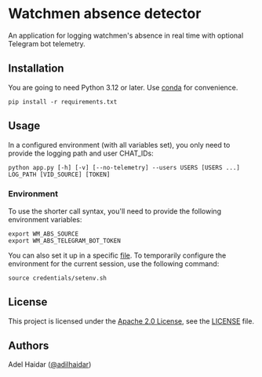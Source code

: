 # Watchmen absence detector

An application for logging watchmen's absence in real time with optional Telegram bot telemetry.

## Installation

You are going to need Python 3.12 or later. Use [conda](https://docs.anaconda.com/free/miniconda/miniconda-install/) for
convenience.

```commandline
pip install -r requirements.txt
```

## Usage

In a configured environment (with all variables set), you only need to provide the logging path and user CHAT_IDs:

```
python app.py [-h] [-v] [--no-telemetry] --users USERS [USERS ...] LOG_PATH [VID_SOURCE] [TOKEN]
```

### Environment

To use the shorter call syntax, you'll need to provide the following environment variables:

```
export WM_ABS_SOURCE
export WM_ABS_TELEGRAM_BOT_TOKEN
```

You can also set it up in a specific [file](credentials/setenv.sh).
To temporarily configure the environment for the current session, use the following command:

```commandline
source credentials/setenv.sh
```

## License

This project is licensed under the [Apache 2.0 License](https://opensource.org/license/apache-2-0), see the [LICENSE](LICENSE) file.

## Authors

Adel Haidar ([@adilhaidar](https://t.me/adilhaidar))